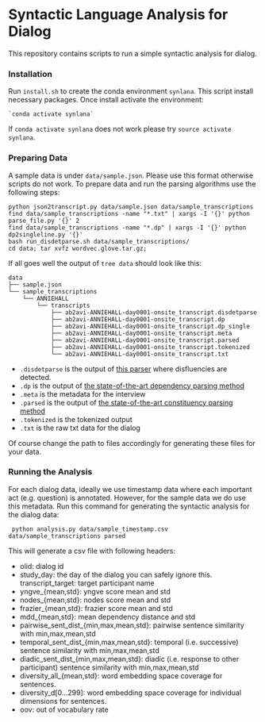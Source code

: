 # Syntactic Language Analysis for Dialog

This repository contains scripts to run a simple syntactic analysis for dialog.

### Installation

Run `install.sh` to create the conda environment `synlana`. This script install necessary packages. Once install activate the environment:

    `conda activate synlana`

If `conda activate synlana` does not work please try `source activate synlana`.

### Preparing Data

A sample data is under `data/sample.json`. Please use this format otherwise scripts do not work.
To prepare data and run the parsing algorithms use the following steps:

    python json2transcript.py data/sample.json data/sample_transcriptions
    find data/sample_transcriptions -name "*.txt" | xargs -I '{}' python parse_file.py '{}' 2
    find data/sample_transcriptions -name "*.dp" | xargs -I '{}' python dp2singleline.py '{}'
    bash run_disdetparse.sh data/sample_transcriptions/
    cd data; tar xvfz wordvec.glove.tar.gz;

If all goes well the output of `tree data` should look like this:

    data
    ├── sample.json
    └── sample_transcriptions
        └── ANNIEHALL
            └── transcripts
                ├── ab2avi-ANNIEHALL-day0001-onsite_transcript.disdetparse
                ├── ab2avi-ANNIEHALL-day0001-onsite_transcript.dp
                ├── ab2avi-ANNIEHALL-day0001-onsite_transcript.dp_single
                ├── ab2avi-ANNIEHALL-day0001-onsite_transcript.meta
                ├── ab2avi-ANNIEHALL-day0001-onsite_transcript.parsed
                ├── ab2avi-ANNIEHALL-day0001-onsite_transcript.tokenized
                └── ab2avi-ANNIEHALL-day0001-onsite_transcript.txt

* `.disdetparse` is the output of [this parser](https://github.com/pariajm/joint-disfluency-detector-and-parser) where disfluencies are detected.
* `.dp` is the output of [the state-of-the-art dependency parsing method](https://aclanthology.org/2020.acl-main.302/)
* `.meta` is the metadata for the interview
* `.parsed` is the output of [the state-of-the-art constituency parsing method](https://www.ijcai.org/Proceedings/2020/560/)
* `.tokenized` is the tokenized output
* `.txt` is the raw txt data for the dialog

Of course change the path to files accordingly for generating these files for your data.

### Running the Analysis

For each dialog data, ideally we use timestamp data where each important act (e.g. question) is annotated. However, for the sample data we do use this metadata. Run this command for generating the syntactic analysis for the dialog data:

     python analysis.py data/sample_timestamp.csv data/sample_transcriptions parsed

This will generate a csv file with following headers:

* olid: dialog id
* study_day: the day of the dialog you can safely ignore this.
transcript_target: target participant name
* yngve_{mean,std}: yngve score mean and std
* nodes_{mean,std}: nodes score mean and std
* frazier_{mean,std}: frazier score mean and std
* mdd_{mean,std}: mean dependency distance and std
* pairwise_sent_dist_{min,max,mean,std}: pairwise sentence similarity with min,max,mean,std
* temporal_sent_dist_{min,max,mean,std}: temporal (i.e. successive) sentence similarity with min,max,mean,std
* diadic_sent_dist_{min,max,mean,std}: diadic (i.e. response to other participant) sentence similarity with min,max,mean,std
* diversity_all_{mean,std}: word embedding space coverage for sentences.
* diversity_d[0...299]: word embedding space coverage for individual dimensions for sentences.
* oov: out of vocabulary rate
